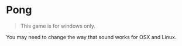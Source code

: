# Pong

> This game is for windows only.

You may need to change the way that sound works for OSX and Linux.
